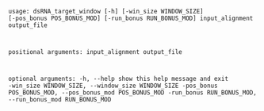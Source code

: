 <code>usage: dsRNA_target_window [-h] [-win_size WINDOW_SIZE]
                           [-pos_bonus POS_BONUS_MOD]
                           [-run_bonus RUN_BONUS_MOD]
                           input_alignment output_file

positional arguments:
  input_alignment
  output_file

optional arguments:
  -h, --help            show this help message and exit
  -win_size WINDOW_SIZE, --window_size WINDOW_SIZE
  -pos_bonus POS_BONUS_MOD, --pos_bonus_mod POS_BONUS_MOD
  -run_bonus RUN_BONUS_MOD, --run_bonus_mod RUN_BONUS_MOD
</code>

